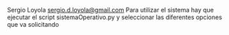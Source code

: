 Sergio Loyola   sergio.d.loyola@gmail.com
Para utilizar el sistema hay que ejecutar el script sistemaOperativo.py y seleccionar las diferentes opciones que va solicitando

